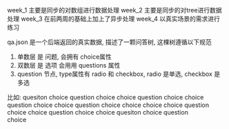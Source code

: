 week_1 主要是同步的对数组进行数据处理
week_2 主要是同步的对tree进行数据处理
week_3 在前两周的基础上加上了异步处理
week_4 以真实场景的需求进行练习

qa.json
是一个后端返回的真实数据, 描述了一颗问答树, 这棵树遵循以下规范
1. 单数层 是 问题, 会拥有 choice属性
2. 双数层 是 选项  会用用 questions 属性
3. question 节点, type属性有 radio 和 checkbox, radio 是单选,  checkbox 是多选

比如:
quesiton
    choice
        question
            choice
            choice
        question
            choice
            choice
        question
            choice
            choice
                question
                    choice
            choice
            choice
    choice
        question
            choice
            choice
        question
            choice
            choice
quesiton
    choice
        question    
            choice
